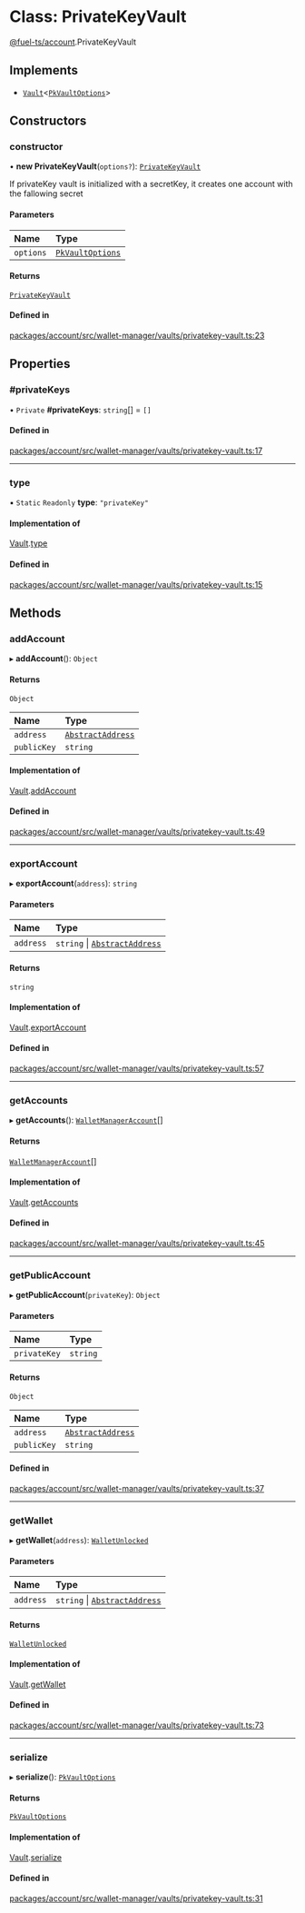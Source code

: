 # Class: PrivateKeyVault

[@fuel-ts/account](/api/Account/index.md).PrivateKeyVault

## Implements

- [`Vault`](/api/Account/Vault.md)&lt;[`PkVaultOptions`](/api/Account/PkVaultOptions.md)\>

## Constructors

### constructor

• **new PrivateKeyVault**(`options?`): [`PrivateKeyVault`](/api/Account/PrivateKeyVault.md)

If privateKey vault is initialized with a secretKey, it creates
one account with the fallowing secret

#### Parameters

| Name | Type |
| :------ | :------ |
| `options` | [`PkVaultOptions`](/api/Account/PkVaultOptions.md) |

#### Returns

[`PrivateKeyVault`](/api/Account/PrivateKeyVault.md)

#### Defined in

[packages/account/src/wallet-manager/vaults/privatekey-vault.ts:23](https://github.com/FuelLabs/fuels-ts/blob/e239ba64/packages/account/src/wallet-manager/vaults/privatekey-vault.ts#L23)

## Properties

### #privateKeys

• `Private` **#privateKeys**: `string`[] = `[]`

#### Defined in

[packages/account/src/wallet-manager/vaults/privatekey-vault.ts:17](https://github.com/FuelLabs/fuels-ts/blob/e239ba64/packages/account/src/wallet-manager/vaults/privatekey-vault.ts#L17)

___

### type

▪ `Static` `Readonly` **type**: ``"privateKey"``

#### Implementation of

[Vault](/api/Account/Vault.md).[type](/api/Account/Vault.md#type)

#### Defined in

[packages/account/src/wallet-manager/vaults/privatekey-vault.ts:15](https://github.com/FuelLabs/fuels-ts/blob/e239ba64/packages/account/src/wallet-manager/vaults/privatekey-vault.ts#L15)

## Methods

### addAccount

▸ **addAccount**(): `Object`

#### Returns

`Object`

| Name | Type |
| :------ | :------ |
| `address` | [`AbstractAddress`](/api/Interfaces/AbstractAddress.md) |
| `publicKey` | `string` |

#### Implementation of

[Vault](/api/Account/Vault.md).[addAccount](/api/Account/Vault.md#addaccount)

#### Defined in

[packages/account/src/wallet-manager/vaults/privatekey-vault.ts:49](https://github.com/FuelLabs/fuels-ts/blob/e239ba64/packages/account/src/wallet-manager/vaults/privatekey-vault.ts#L49)

___

### exportAccount

▸ **exportAccount**(`address`): `string`

#### Parameters

| Name | Type |
| :------ | :------ |
| `address` | `string` \| [`AbstractAddress`](/api/Interfaces/AbstractAddress.md) |

#### Returns

`string`

#### Implementation of

[Vault](/api/Account/Vault.md).[exportAccount](/api/Account/Vault.md#exportaccount)

#### Defined in

[packages/account/src/wallet-manager/vaults/privatekey-vault.ts:57](https://github.com/FuelLabs/fuels-ts/blob/e239ba64/packages/account/src/wallet-manager/vaults/privatekey-vault.ts#L57)

___

### getAccounts

▸ **getAccounts**(): [`WalletManagerAccount`](/api/Account/index.md#walletmanageraccount)[]

#### Returns

[`WalletManagerAccount`](/api/Account/index.md#walletmanageraccount)[]

#### Implementation of

[Vault](/api/Account/Vault.md).[getAccounts](/api/Account/Vault.md#getaccounts)

#### Defined in

[packages/account/src/wallet-manager/vaults/privatekey-vault.ts:45](https://github.com/FuelLabs/fuels-ts/blob/e239ba64/packages/account/src/wallet-manager/vaults/privatekey-vault.ts#L45)

___

### getPublicAccount

▸ **getPublicAccount**(`privateKey`): `Object`

#### Parameters

| Name | Type |
| :------ | :------ |
| `privateKey` | `string` |

#### Returns

`Object`

| Name | Type |
| :------ | :------ |
| `address` | [`AbstractAddress`](/api/Interfaces/AbstractAddress.md) |
| `publicKey` | `string` |

#### Defined in

[packages/account/src/wallet-manager/vaults/privatekey-vault.ts:37](https://github.com/FuelLabs/fuels-ts/blob/e239ba64/packages/account/src/wallet-manager/vaults/privatekey-vault.ts#L37)

___

### getWallet

▸ **getWallet**(`address`): [`WalletUnlocked`](/api/Account/WalletUnlocked.md)

#### Parameters

| Name | Type |
| :------ | :------ |
| `address` | `string` \| [`AbstractAddress`](/api/Interfaces/AbstractAddress.md) |

#### Returns

[`WalletUnlocked`](/api/Account/WalletUnlocked.md)

#### Implementation of

[Vault](/api/Account/Vault.md).[getWallet](/api/Account/Vault.md#getwallet)

#### Defined in

[packages/account/src/wallet-manager/vaults/privatekey-vault.ts:73](https://github.com/FuelLabs/fuels-ts/blob/e239ba64/packages/account/src/wallet-manager/vaults/privatekey-vault.ts#L73)

___

### serialize

▸ **serialize**(): [`PkVaultOptions`](/api/Account/PkVaultOptions.md)

#### Returns

[`PkVaultOptions`](/api/Account/PkVaultOptions.md)

#### Implementation of

[Vault](/api/Account/Vault.md).[serialize](/api/Account/Vault.md#serialize)

#### Defined in

[packages/account/src/wallet-manager/vaults/privatekey-vault.ts:31](https://github.com/FuelLabs/fuels-ts/blob/e239ba64/packages/account/src/wallet-manager/vaults/privatekey-vault.ts#L31)
